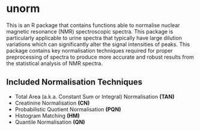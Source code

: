# unorm
This is an R package that contains functions able to normalise nuclear magnetic resonance (NMR) spectroscopic spectra. This package is particularly applicable to urine spectra that typically have large dilution variations which can significantly alter the signal intensities of peaks. This package contains key normalisation techniques required for proper preprocessing of spectra to produce more accurate and robust results from the statistical analysis of NMR spectra.
## Included Normalisation Techniques
- Total Area (a.k.a. Constant Sum or Integral) Normalisation **(TAN)**
- Creatinine Normalisation **(CN)**
- Probabilistic Quotient Normalisation **(PQN)**
- Histogram Matching **(HM)**
- Quantile Normalisation **(QN)**
